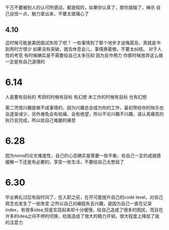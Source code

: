 千万不要被别人的认可所感动，都是假的，如果你认真了，那你就输了，棒杀
自己自信一点，魅力拿出来，不要太玻璃心了

## 4.10
这时候可能是美团面试失败了吧？ 一些事情到了那个地步才追悔莫及，真就是书到用时方恨少
如果没有突破，就去休息会儿，事情换着做，不要太纠结。
对于人性的考究  有时候确实是不需要给自己太多压抑
因为反作用力  你那时候放弃这么做  一定是有自己道理的 

# 6.14
人是要有目标的
考研的时候有目标 有幻想
未工作的时候有目标  也有幻想

第二凭借兴趣是做不成事情的，因为兴趣总会成为你的工作，最初带给你的快乐也会逐渐减少，另外难免会有枯燥、会有绝望，所以不论兴趣不兴趣，请认真痛苦的执行且完成，所以给自己难磨的痛苦

# 6.28
因为nono的论文难度性，自己的心态确实是需要一些平衡，给自己一定的成就感缓解一下还是有必要的，享受一些生活，不要给自己太憋屈了
# 6.30
毕业典礼过后有段时间了，在入职之前，在尽可能提升自己的code level，对自己观念也发生了一些改变
之所以自己对编程失去兴趣，是因为自己一直在记录index，有很多idea,但是实现起来却十分缓慢，给自己造成了很多的困扰，而且在许多的idea之间不停的切换，给我造成了很大的精力开销，很大程度上降低了我的注意力